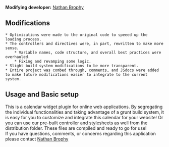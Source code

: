 **Modifying developer:** [Nathan Brophy](mailto:broph035@umn.edu)

## Modifications

	* Optimizations were made to the original code to speeed up the loading process.
	* The controllers and directives were, in part, rewritten to make more sense.
		* Variable names, code structure, and overall best practices were overhauled.
		* Fixing and revamping some logic. 
	* Slight build system modifications to be more transparent.
	* Entire project was combed through, comments, and JSdocs were added to make future modifications easier to integrate to the current system.

## Usage and Basic setup

This is a calendar widget plugin for online web applications.  By segregating the individual functionalities and taking advantage of a grunt build system, it is easy for you to customize and integrate this calendar for your website!  Or you can use our pre-built controller and stylesheets as well from the distribution folder.  These files are compiled and ready to go for use! <br> If you have questions, comments, or concerns regarding this application please contact [Nathan Brophy](mailto:broph035@umn.edu)
